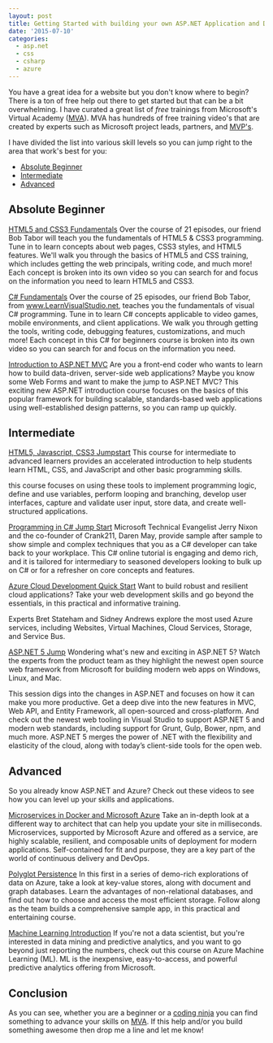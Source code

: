 ```yaml
---
layout: post
title: Getting Started with building your own ASP.NET Application and Deploying to Azure
date: '2015-07-10'
categories:
  - asp.net
  - css
  - csharp
  - azure
---
```


You have a great idea for a website but you don't know where to begin?  There is a ton of free help out there to get started but that can be a bit overwhelming.  I have curated a great list of *free* trainings from Microsoft's Virtual Academy  ([MVA](http://www.microsoftvirtualacademy.com/)).  MVA has hundreds of free training video's that are created by experts such as Microsoft project leads, partners, and [MVP's](http://mvp.microsoft.com/en-us/default.aspx).

I have divided the list into various skill levels so you can jump right to the area that work's best for you:

- [Absolute Beginner](#beginner)
- [Intermediate](#intermediate)
- [Advanced](#advanced)

## <a name="beginner"></a>Absolute Beginner
[HTML5 and CSS3 Fundamentals](http://www.microsoftvirtualacademy.com/training-courses/html5-css3-fundamentals-development-for-absolute-beginners)
Over the course of 21 episodes, our friend Bob Tabor will teach you the fundamentals of HTML5 & CSS3 programming. Tune in to learn concepts about web pages, CSS3 styles, and HTML5 features.
We'll walk you through the basics of HTML5 and CSS training, which includes getting the web principals, writing code, and much more! Each concept is broken into its own video so you can search for and focus on the information you need to learn HTML5 and CSS3.

[C# Fundamentals](https://www.microsoftvirtualacademy.com/en-US/training-courses/c-fundamentals-for-absolute-beginners-8295)
 Over the course of 25 episodes, our friend Bob Tabor, from www.LearnVisualStudio.net, teaches you the fundamentals of visual C# programming. Tune in to learn C# concepts applicable to video games, mobile environments, and client applications. We walk you through getting the tools, writing code, debugging features, customizations, and much more! Each concept in this C# for beginners course is broken into its own video so you can search for and focus on the information you need.

[Introduction to ASP.NET MVC](https://www.microsoftvirtualacademy.com/en-US/training-courses/introduction-to-asp-net-mvc-8322)
 Are you a front-end coder who wants to learn how to build data-driven, server-side web applications? Maybe you know some Web Forms and want to make the jump to ASP.NET MVC? This exciting new ASP.NET introduction course focuses on the basics of this popular framework for building scalable, standards-based web applications using well-established design patterns, so you can ramp up quickly.

## <a name="intermediate"></a>Intermediate
[HTML5, Javascript, CSS3 Jumpstart](https://www.microsoftvirtualacademy.com/en-US/training-courses/developing-in-html5-with-javascript-and-css3-jump-start-8223)
This course for intermediate to advanced learners provides an accelerated introduction to help students learn HTML, CSS, and JavaScript and other basic programming skills.

this course focuses on using these tools to implement programming logic, define and use variables, perform looping and branching, develop user interfaces, capture and validate user input, store data, and create well-structured applications.

[Programming in C# Jump Start](http://www.microsoftvirtualacademy.com/training-courses/developer-training-with-programming-in-c)
Microsoft Technical Evangelist Jerry Nixon and the co-founder of Crank211, Daren May, provide sample after sample to show simple and complex techniques that you as a C# developer can take back to your workplace. This C# online tutorial is engaging and demo rich, and it is tailored for intermediary to seasoned developers looking to bulk up on C# or for a refresher on core concepts and features.

[Azure Cloud Development Quick Start](https://www.microsoftvirtualacademy.com/en-US/training-courses/developing-microsoft-azure-solutions-8481)
Want to build robust and resilient cloud applications? Take your web development skills and go beyond the essentials, in this practical and informative training.

Experts Bret Stateham and Sidney Andrews explore the most used Azure services, including Websites, Virtual Machines, Cloud Services, Storage, and Service Bus.

[ASP.NET 5 Jump](https://www.microsoftvirtualacademy.com/en-US/training-courses/what-s-new-with-asp-net-5-8478)
Wondering what's new and exciting in ASP.NET 5? Watch the experts from the product team as they highlight the newest open source web framework from Microsoft for building modern web apps on Windows, Linux, and Mac.

This session digs into the changes in ASP.NET and focuses on how it can make you more productive. Get a deep dive into the new features in MVC, Web API, and Entity Framework, all open-sourced and cross-platform. And check out the newest web tooling in Visual Studio to support ASP.NET 5 and modern web standards, including support for Grunt, Gulp, Bower, npm, and much more. ASP.NET 5 merges the power of .NET with the flexibility and elasticity of the cloud, along with today’s client-side tools for the open web.

## <a name="advanced"></a>Advanced
So you already know ASP.NET and Azure?  Check out these videos to see how you can level up your skills and applications.

[Microservices in Docker and Microsoft Azure](http://www.microsoftvirtualacademy.com/training-courses/exploring-microservices-in-docker-and-microsoft-azure)
Take an in-depth look at a different way to architect that can help you update your site in milliseconds. Microservices, supported by Microsoft Azure and offered as a service, are highly scalable, resilient, and composable units of deployment for modern applications. Self-contained for fit and purpose, they are a key part of the world of continuous delivery and DevOps.

[Polyglot Persistence](http://www.microsoftvirtualacademy.com/training-courses/polyglot-persistence-choosing-the-right-azure-storage-mix)
In this first in a series of demo-rich explorations of data on Azure, take a look at key-value stores, along with document and graph databases. Learn the advantages of non-relational databases, and find out how to choose and access the most efficient storage. Follow along as the team builds a comprehensive sample app, in this practical and entertaining course.

[Machine Learning Introduction](http://www.microsoftvirtualacademy.com/training-courses/getting-started-with-microsoft-azure-machine-learning)
If you're not a data scientist, but you're interested in data mining and predictive analytics, and you want to go beyond just reporting the numbers, check out this course on Azure Machine Learning (ML). ML is the inexpensive, easy-to-access, and powerful predictive analytics offering from Microsoft.

## Conclusion
As you can see, whether you are a beginner or a [coding ninja](http://farm6.staticflickr.com/5173/5530553658_cf0a5dd64d.jpg) you can find something to advance your skills on [MVA](http://www.microsoftvirtualacademy.com/).  If this help and/or you build something awesome then drop me a line and let me know!
